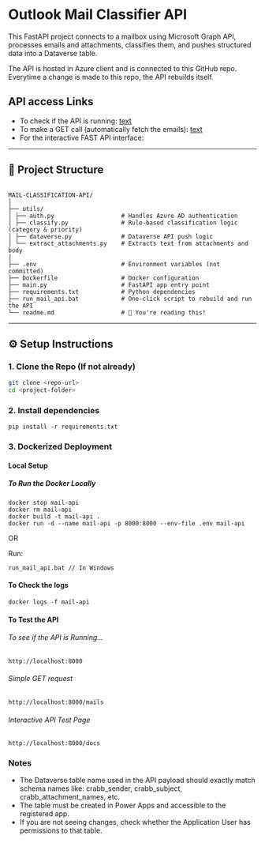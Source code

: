 # Outlook Mail Classifier API

This FastAPI project connects to a mailbox using Microsoft Graph API, processes emails and attachments, classifies them, and pushes structured data into a Dataverse table.


The API is hosted in Azure client and is connected to this GitHub repo. Everytime a change is made to this repo, the API rebuilds itself.

## API access Links

- To check if the API is running: [text](https://mail-classification-api.azurewebsites.net/)
- To make a GET call (automatically fetch the emails): [text](https://mail-classification-api.azurewebsites.net/mails)
- For the interactive FAST API interface: 

---

## 📁 Project Structure

```

MAIL-CLASSIFICATION-API/
│
├── utils/
│ ├── auth.py                   # Handles Azure AD authentication
│ ├── classify.py               # Rule-based classification logic (category & priority)
│ ├── dataverse.py              # Dataverse API push logic
│ └── extract_attachments.py    # Extracts text from attachments and body
│
├── .env                        # Environment variables (not committed)
├── Dockerfile                  # Docker configuration
├── main.py                     # FastAPI app entry point
├── requirements.txt            # Python dependencies
├── run_mail_api.bat            # One-click script to rebuild and run the API
└── readme.md                   # 📖 You're reading this!
```

---

## ⚙️ Setup Instructions

### 1. Clone the Repo (If not already)
```bash
git clone <repo-url>
cd <project-folder>
```

### 2. Install dependencies
```
pip install -r requirements.txt
```

### 3. Dockerized Deployment

#### Local Setup

##### To Run the Docker Locally

```
docker stop mail-api
docker rm mail-api
docker build -t mail-api .
docker run -d --name mail-api -p 8000:8000 --env-file .env mail-api
```

OR

Run:

```
run_mail_api.bat // In Windows
```

#### To Check the logs

```
docker logs -f mail-api
```

#### To Test the API

###### To see if the API is Running...
```
http://localhost:8000
```

###### Simple GET request
```
http://localhost:8000/mails
```

###### Interactive API Test Page
```
http://localhost:8000/docs
```

### Notes
- The Dataverse table name used in the API payload should exactly match schema names like:
    crabb_sender, crabb_subject, crabb_attachment_names, etc.
- The table must be created in Power Apps and accessible to the registered app.
- If you are not seeing changes, check whether the Application User has permissions to that table.